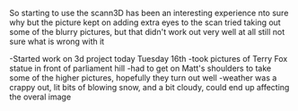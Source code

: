 So starting to use the scann3D has been an interesting experience
nto sure why but the picture kept on adding extra eyes to the scan
tried taking out some of the blurry pictures, but that didn't work out very well at all
still not sure what is wrong with it

-Started work on 3d project today Tuesday 16th
-took pictures of Terry Fox statue in front of parliament hill
-had to get on Matt's shoulders to take some of the higher pictures, hopefully they turn out well
-weather was a crappy out, lit bits of blowing snow, and a bit cloudy, could end up affecting the overal image

